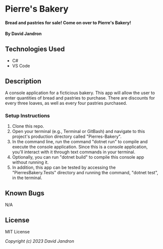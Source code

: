 # Pierre's Bakery

#### Bread and pastries for sale! Come on over to Pierre's Bakery!

#### By David Jandron

## Technologies Used

* C#
* VS Code

## Description
A console application for a ficticious bakery. This app will allow the user to enter quantities of bread and pastries to purchase. There are discounts for every three loaves, as well as every four pastries purchased. 

### Setup Instructions

1. Clone this repo.
2. Open your terminal (e.g., Terminal or GitBash) and navigate to this project's production directory called "Pierres-Bakery".
3. In the command line, run the command "dotnet run" to compile and execute the console application. Since this is a console application, you'll interact with it through text commands in your terminal.
4. Optionally, you can run "dotnet build" to compile this console app without running it.
5. In addition, this app can be tested by accessing the "PierresBakery.Tests" directory and running the command, "dotnet test", in the terminal.

## Known Bugs

N/A

## License


MIT License 


_Copyright (c) 2023 David Jandron_ 